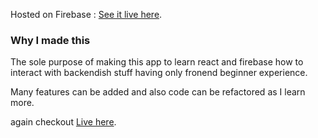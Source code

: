 Hosted on Firebase : [See it live here](http://friendly-33b9e.web.app/).

### Why I made this

The sole purpose of making this app to learn react and firebase how to interact with backendish 
stuff having only fronend beginner experience. 

Many features can be added and also code can be refactored as I learn more.

again checkout [Live here](http://friendly-33b9e.web.app/).